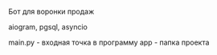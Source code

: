 Бот для воронки продаж

aiogram, pgsql, asyncio

main.py - входная точка в программу
app - папка проекта
